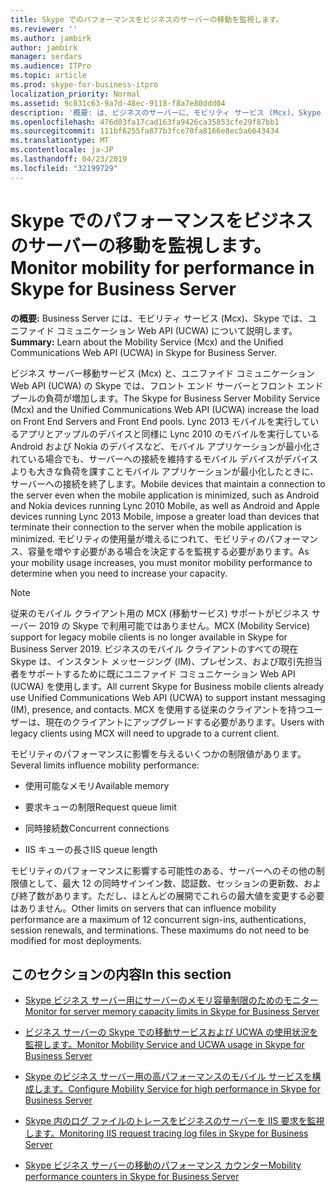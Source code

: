 ```yaml
---
title: Skype でのパフォーマンスをビジネスのサーバーの移動を監視します。
ms.reviewer: ''
ms.author: jambirk
author: jambirk
manager: serdars
ms.audience: ITPro
ms.topic: article
ms.prod: skype-for-business-itpro
localization_priority: Normal
ms.assetid: 9c831c63-9a7d-48ec-9118-f8a7e80ddd04
description: '概要: は、ビジネスのサーバーに、モビリティ サービス (Mcx)、Skype では、ユニファイド コミュニケーション Web API (UCWA) について説明します。'
ms.openlocfilehash: 476d03fa17cad163fa9426ca35853cfe29f87bb1
ms.sourcegitcommit: 111bf6255fa877b3fce70fa8166e8ec5a6643434
ms.translationtype: MT
ms.contentlocale: ja-JP
ms.lasthandoff: 04/23/2019
ms.locfileid: "32199729"
---
```

# <a name="monitor-mobility-for-performance-in-skype-for-business-server"></a><span data-ttu-id="081ea-103">Skype でのパフォーマンスをビジネスのサーバーの移動を監視します。</span><span class="sxs-lookup"><span data-stu-id="081ea-103">Monitor mobility for performance in Skype for Business Server</span></span>
 
<span data-ttu-id="081ea-104">**の概要:** Business Server には、モビリティ サービス (Mcx)、Skype では、ユニファイド コミュニケーション Web API (UCWA) について説明します。</span><span class="sxs-lookup"><span data-stu-id="081ea-104">**Summary:** Learn about the Mobility Service (Mcx) and the Unified Communications Web API (UCWA) in Skype for Business Server.</span></span>
  
<span data-ttu-id="081ea-105">ビジネス サーバー移動サービス (Mcx) と、ユニファイド コミュニケーション Web API (UCWA) の Skype では、フロント エンド サーバーとフロント エンド プールの負荷が増加します。</span><span class="sxs-lookup"><span data-stu-id="081ea-105">The Skype for Business Server Mobility Service (Mcx) and the Unified Communications Web API (UCWA) increase the load on Front End Servers and Front End pools.</span></span> <span data-ttu-id="081ea-106">Lync 2013 モバイルを実行しているアプリとアップルのデバイスと同様に Lync 2010 のモバイルを実行している Android および Nokia のデバイスなど、モバイル アプリケーションが最小化されている場合でも、サーバーへの接続を維持するモバイル デバイスがデバイスよりも大きな負荷を課すことモバイル アプリケーションが最小化したときに、サーバーへの接続を終了します。</span><span class="sxs-lookup"><span data-stu-id="081ea-106">Mobile devices that maintain a connection to the server even when the mobile application is minimized, such as Android and Nokia devices running Lync 2010 Mobile, as well as Android and Apple devices running Lync 2013 Mobile, impose a greater load than devices that terminate their connection to the server when the mobile application is minimized.</span></span> <span data-ttu-id="081ea-107">モビリティの使用量が増えるにつれて、モビリティのパフォーマンス、容量を増やす必要がある場合を決定するを監視する必要があります。</span><span class="sxs-lookup"><span data-stu-id="081ea-107">As your mobility usage increases, you must monitor mobility performance to determine when you need to increase your capacity.</span></span>

> [!NOTE]
> <span data-ttu-id="081ea-108">従来のモバイル クライアント用の MCX (移動サービス) サポートがビジネス サーバー 2019 の Skype で利用可能ではありません。</span><span class="sxs-lookup"><span data-stu-id="081ea-108">MCX (Mobility Service) support for legacy mobile clients is no longer available in Skype for Business Server 2019.</span></span> <span data-ttu-id="081ea-109">ビジネスのモバイル クライアントのすべての現在 Skype は、インスタント メッセージング (IM)、プレゼンス、および取引先担当者をサポートするために既にユニファイド コミュニケーション Web API (UCWA) を使用します。</span><span class="sxs-lookup"><span data-stu-id="081ea-109">All current Skype for Business mobile clients already use Unified Communications Web API (UCWA) to support instant messaging (IM), presence, and contacts.</span></span> <span data-ttu-id="081ea-110">MCX を使用する従来のクライアントを持つユーザーは、現在のクライアントにアップグレードする必要があります。</span><span class="sxs-lookup"><span data-stu-id="081ea-110">Users with legacy clients using MCX will need to upgrade to a current client.</span></span>
  
<span data-ttu-id="081ea-111">モビリティのパフォーマンスに影響を与えるいくつかの制限値があります。</span><span class="sxs-lookup"><span data-stu-id="081ea-111">Several limits influence mobility performance:</span></span> 
  
- <span data-ttu-id="081ea-112">使用可能なメモリ</span><span class="sxs-lookup"><span data-stu-id="081ea-112">Available memory</span></span>
    
- <span data-ttu-id="081ea-113">要求キューの制限</span><span class="sxs-lookup"><span data-stu-id="081ea-113">Request queue limit</span></span>
    
- <span data-ttu-id="081ea-114">同時接続数</span><span class="sxs-lookup"><span data-stu-id="081ea-114">Concurrent connections</span></span>
    
- <span data-ttu-id="081ea-115">IIS キューの長さ</span><span class="sxs-lookup"><span data-stu-id="081ea-115">IIS queue length</span></span>
    
<span data-ttu-id="081ea-p103">モビリティのパフォーマンスに影響する可能性のある、サーバーへのその他の制限値として、最大 12 の同時サインイン数、認証数、セッションの更新数、および終了数があります。ただし、ほとんどの展開でこれらの最大値を変更する必要はありません。</span><span class="sxs-lookup"><span data-stu-id="081ea-p103">Other limits on servers that can influence mobility performance are a maximum of 12 concurrent sign-ins, authentications, session renewals, and terminations. These maximums do not need to be modified for most deployments.</span></span>
  
## <a name="in-this-section"></a><span data-ttu-id="081ea-118">このセクションの内容</span><span class="sxs-lookup"><span data-stu-id="081ea-118">In this section</span></span>

- [<span data-ttu-id="081ea-119">Skype ビジネス サーバー用にサーバーのメモリ容量制限のためのモニター</span><span class="sxs-lookup"><span data-stu-id="081ea-119">Monitor for server memory capacity limits in Skype for Business Server</span></span>](server-memory-capacity-limits.md)
    
- [<span data-ttu-id="081ea-120">ビジネス サーバーの Skype での移動サービスおよび UCWA の使用状況を監視します。</span><span class="sxs-lookup"><span data-stu-id="081ea-120">Monitor Mobility Service and UCWA usage in Skype for Business Server</span></span>](service-and-ucwa-usage.md)
    
- [<span data-ttu-id="081ea-121">Skype のビジネス サーバー用の高パフォーマンスのモバイル サービスを構成します。</span><span class="sxs-lookup"><span data-stu-id="081ea-121">Configure Mobility Service for high performance in Skype for Business Server</span></span>](configure-service.md)
    
- [<span data-ttu-id="081ea-122">Skype 内のログ ファイルのトレースをビジネスのサーバーを IIS 要求を監視します。</span><span class="sxs-lookup"><span data-stu-id="081ea-122">Monitoring IIS request tracing log files in Skype for Business Server</span></span>](iis-request-tracing-log-files.md)
    
- [<span data-ttu-id="081ea-123">Skype ビジネス サーバーの移動のパフォーマンス カウンター</span><span class="sxs-lookup"><span data-stu-id="081ea-123">Mobility performance counters in Skype for Business Server</span></span>](performance-counters.md)
    

